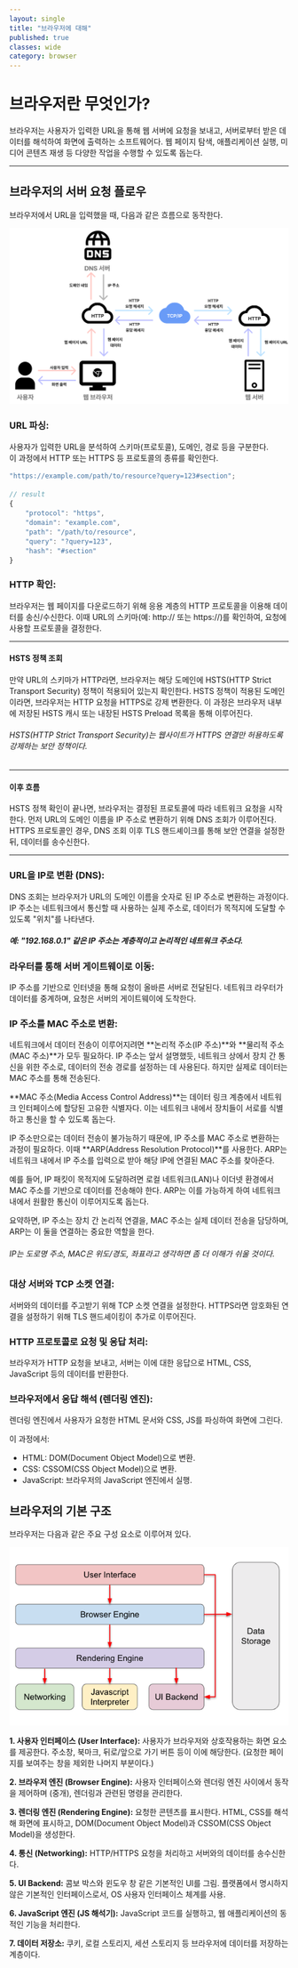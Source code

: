 ```yaml
---
layout: single
title: "브라우저에 대해"
published: true
classes: wide
category: browser
---
```


# 브라우저란 무엇인가?

브라우저는 사용자가 입력한 URL을 통해 웹 서버에 요청을 보내고, 서버로부터 받은 데이터를 해석하여 화면에 출력하는 소프트웨어다. 웹 페이지 탐색, 애플리케이션 실행, 미디어 콘텐츠 재생 등 다양한 작업을 수행할 수 있도록 돕는다.

- - -

## 브라우저의 서버 요청 플로우

브라우저에서 URL을 입력했을 때, 다음과 같은 흐름으로 동작한다.

<!-- 이미지 -->

![BrowserOperationFlow](../assets/img/browser-operation-flow.png)

### URL 파싱:

사용자가 입력한 URL을 분석하여 스키마(프로토콜), 도메인, 경로 등을 구분한다.  
이 과정에서 HTTP 또는 HTTPS 등 프로토콜의 종류를 확인한다.

```javascript
"https://example.com/path/to/resource?query=123#section";

// result
{
    "protocol": "https",
    "domain": "example.com",
    "path": "/path/to/resource",
    "query": "?query=123",
    "hash": "#section"
}
```

<!-- 구분 예시 -->




### HTTP 확인:
브라우저는 웹 페이지를 다운로드하기 위해 응용 계층의 HTTP 프로토콜을 이용해 데이터를 송신/수신한다.
이때 URL의 스키마(예: http:// 또는 https://)를 확인하여, 요청에 사용할 프로토콜을 결정한다.

- - -

#### HSTS 정책 조회
만약 URL의 스키마가 HTTP라면, 브라우저는 해당 도메인에 HSTS(HTTP Strict Transport Security) 정책이 적용되어 있는지 확인한다.
HSTS 정책이 적용된 도메인이라면, 브라우저는 HTTP 요청을 HTTPS로 강제 변환한다.
이 과정은 브라우저 내부에 저장된 HSTS 캐시 또는 내장된 HSTS Preload 목록을 통해 이루어진다.

###### HSTS(HTTP Strict Transport Security)는 웹사이트가 HTTPS 연결만 허용하도록 강제하는 보안 정책이다.
<!-- // 만약 HTTP로 요청이 왔다면 HTTP 응답 헤더에 "Strict Transport Security"라는 필드를 포함하여 응답. -->

- - -

#### 이후 흐름
HSTS 정책 확인이 끝나면, 브라우저는 결정된 프로토콜에 따라 네트워크 요청을 시작한다.
먼저 URL의 도메인 이름을 IP 주소로 변환하기 위해 DNS 조회가 이루어진다.
HTTPS 프로토콜인 경우, DNS 조회 이후 TLS 핸드셰이크를 통해 보안 연결을 설정한 뒤, 데이터를 송수신한다.

- - -

### URL을 IP로 변환 (DNS):
DNS 조회는 브라우저가 URL의 도메인 이름을 숫자로 된 IP 주소로 변환하는 과정이다.
IP 주소는 네트워크에서 통신할 때 사용하는 실제 주소로, 데이터가 목적지에 도달할 수 있도록 "위치"를 나타낸다.

##### 예: "192.168.0.1" 같은 IP 주소는 계층적이고 논리적인 네트워크 주소다.








<!-- 반환되는 값 -->

### 라우터를 통해 서버 게이트웨이로 이동:

IP 주소를 기반으로 인터넷을 통해 요청이 올바른 서버로 전달된다.
네트워크 라우터가 데이터를 중계하며, 요청은 서버의 게이트웨이에 도착한다.

### IP 주소를 MAC 주소로 변환:

네트워크에서 데이터 전송이 이루어지려면 **논리적 주소(IP 주소)**와 **물리적 주소(MAC 주소)**가 모두 필요하다. IP 주소는 앞서 설명했듯, 네트워크 상에서 장치 간 통신을 위한 주소로, 데이터의 전송 경로를 설정하는 데 사용된다. 하지만 실제로 데이터는 MAC 주소를 통해 전송된다.

**MAC 주소(Media Access Control Address)**는 데이터 링크 계층에서 네트워크 인터페이스에 할당된 고유한 식별자다. 이는 네트워크 내에서 장치들이 서로를 식별하고 통신을 할 수 있도록 돕는다.

IP 주소만으로는 데이터 전송이 불가능하기 때문에, IP 주소를 MAC 주소로 변환하는 과정이 필요하다. 이때 **ARP(Address Resolution Protocol)**를 사용한다. ARP는 네트워크 내에서 IP 주소를 입력으로 받아 해당 IP에 연결된 MAC 주소를 찾아준다.

예를 들어, IP 패킷이 목적지에 도달하려면 로컬 네트워크(LAN)나 이더넷 환경에서 MAC 주소를 기반으로 데이터를 전송해야 한다. ARP는 이를 가능하게 하여 네트워크 내에서 원활한 통신이 이루어지도록 돕는다.

요약하면, IP 주소는 장치 간 논리적 연결을, MAC 주소는 실제 데이터 전송을 담당하며, ARP는 이 둘을 연결하는 중요한 역할을 한다.

###### IP는 도로명 주소, MAC은 위도/경도, 좌표라고 생각하면 좀 더 이해가 쉬울 것이다.


### 대상 서버와 TCP 소켓 연결:

서버와의 데이터를 주고받기 위해 TCP 소켓 연결을 설정한다.
HTTPS라면 암호화된 연결을 설정하기 위해 TLS 핸드셰이킹이 추가로 이루어진다.


<!-- 

[참고] TLS 핸드셰이킹은 TCP 3 Way Handshake와 다른 개념이다.

#### TLS 핸드셰이킹

#### TCP 3 Way Handshake

TCP/IP프로토콜을 이용해서 통신을 하는 응용프로그램이 데이터를 전송하기 전, 정확한 전송을 보장하기 위해 상대방 컴퓨터와 사전에 세션을 수립하는 과정을 의미한다.

1. A 클라이언트는 B 서버에 접속을 요청하는 SYN 패킷을 보낸다. A 클라이언트는 ```SYN``` 을 보내고 ```SYN/ACK``` 응답을 기다리는 ```SYN_SENT``` 상태가 된다.
2. B 서버는 ```SYN```요청을 받고 A 클라이언트에게 요청을 수락한다는 ```ACK``` 와 ```SYN flag``` 가 설정된 패킷을 발송하고, A가 다시 ```ACK```으로 응답하기를 기다린다. B서버는 ```SYN_RECEIVED``` 상태가 된다.
3. A 클라이언트가 B 서버에게 ```ACK```을 보내면 연결이 이루어지고 데이터가 오가게 된다. 이때 B서버 상태는 ```ESTABLISHED``` 이다. 


-->


### HTTP 프로토콜로 요청 및 응답 처리:

브라우저가 HTTP 요청을 보내고, 서버는 이에 대한 응답으로 HTML, CSS, JavaScript 등의 데이터를 반환한다.

<!--
- 송신 장치가 패킷을 생성:
송신 장치는 목적지 IP 주소를 알고 있다.
- MAC 주소 확인 필요:
패킷이 물리적으로 전달되려면 해당 IP 주소에 대응하는 MAC 주소가 필요하다.
- ARP로 MAC 주소 확인:
ARP는 네트워크 상의 모든 장치에 브로드캐스트 메시지를 보내 "누가 IP X를 가지고 있나요?"라고 묻는다.
응답을 통해 해당 IP 주소에 해당하는 MAC 주소를 얻는다.
- 데이터 링크 계층에서 전송:
MAC 주소를 이용해 이더넷 프레임에 패킷을 담아 전송한다.
-->

### 브라우저에서 응답 해석 (렌더링 엔진):

렌더링 엔진에서 사용자가 요청한 HTML 문서와 CSS, JS를 파싱하여 화면에 그린다.

이 과정에서:
*    HTML: DOM(Document Object Model)으로 변환.
*    CSS: CSSOM(CSS Object Model)으로 변환.
*    JavaScript: 브라우저의 JavaScript 엔진에서 실행.

<!--

##### HTML 파싱
엔진은 태그를 파싱하여 DOM(Document Object Model) node로 변환한다. DOM node들이 계층 구조로 구성되어 DOM tree가 구축된다.

##### CSS 파싱
HTML을 파싱하는 동시 CSS를 파싱하여, CSSOM(Cascading Style Sheet Object Model)을 생성한다.

##### attachment (렌더 트리 생성)
앞서 생성된 DOM tree와 CSSOM을 결합하여, 색상 및 면적 등의 시각적 정보를 담은 Render tree를 구축한다. 이 과정에서 화면에 표시되지 않는 DOM node(ex: head tag, display:none 속성의 node)는 제외된다.

##### Reflow(Layout) & Repaint(Redraw) 그리고 Composite

* Reflow는 레이아웃(margin, padding, width, height 등) 변경이 발생할때 트리거 되며, 연관된 노드의 레이아웃을 다시 계산하여 렌더트리를 조정한다.
* Repaint는 가시성과 관련된(color, background-color, visibility 등) 변경이 발생할때 트리거 되며, 전체 노드의 가시성을 다시 확인하고 Layer를 생성한다.

-->


## 브라우저의 기본 구조

브라우저는 다음과 같은 주요 구성 요소로 이루어져 있다.

![BrowserArchitecture](../assets/img/browser-architecture.png)

**1. 사용자 인터페이스 (User Interface):**
사용자가 브라우저와 상호작용하는 화면 요소를 제공한다. 주소창, 북마크, 뒤로/앞으로 가기 버튼 등이 이에 해당한다. (요청한 페이지를 보여주는 창을 제외한 나머지 부분이다.)

**2. 브라우저 엔진 (Browser Engine):**
사용자 인터페이스와 렌더링 엔진 사이에서 동작을 제어하며 (중개), 렌더링과 관련된 명령을 관리한다.

**3. 렌더링 엔진 (Rendering Engine):**
요청한 콘텐츠를 표시한다. HTML, CSS를 해석해 화면에 표시하고, DOM(Document Object Model)과 CSSOM(CSS Object Model)을 생성한다.

**4. 통신 (Networking):**
HTTP/HTTPS 요청을 처리하고 서버와의 데이터를 송수신한다.

**5. UI Backend:**
콤보 박스와 윈도우 창 같은 기본적인 UI를 그림. 플랫폼에서 명시하지 않은 기본적인 인터페이스로서, OS 사용자 인터페이스 체계를 사용.

**6. JavaScript 엔진 (JS 해석기):**
JavaScript 코드를 실행하고, 웹 애플리케이션의 동적인 기능을 처리한다.

**7. 데이터 저장소:**
쿠키, 로컬 스토리지, 세션 스토리지 등 브라우저에 데이터를 저장하는 계층이다.


<!--
<details>
<summary>접기/펼치기 버튼</summary>
<div markdown="1">

|제목|내용|
|--|--|
|1|1|
|2|10|

</div>
</details>
-->
